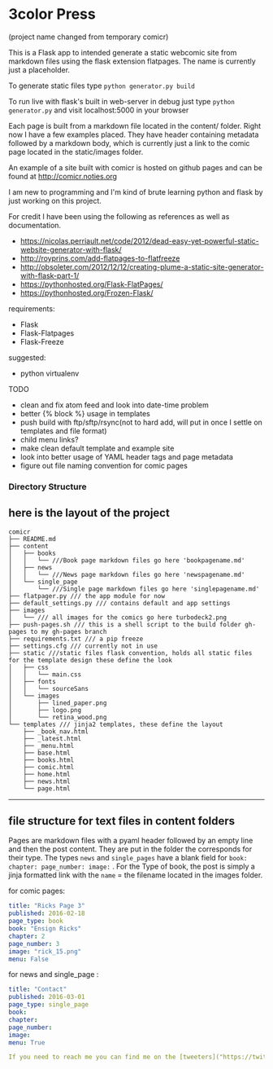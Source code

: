 # 3color Press

(project name changed from temporary comicr)

This is a Flask app to intended generate a static webcomic site from markdown files using the flask extension flatpages. The name is currently just a placeholder.

To generate static files type `python generator.py build`

To run live with flask's built in web-server in debug just type `python generator.py` and visit localhost:5000 in your browser

Each page is built from a markdown file located in the content/ folder. Right now I have a few examples placed. They have header containing metadata followed by a markdown body, which is currently just a link to the comic page located in the static/images folder.

An example of a site built with comicr is hosted on github pages and can be found at http://comicr.noties.org

I am new to programming and I'm kind of brute learning python and flask by just working on this project.

For credit I have been using the following as references as well as documentation.

 * https://nicolas.perriault.net/code/2012/dead-easy-yet-powerful-static-website-generator-with-flask/
 * http://royprins.com/add-flatpages-to-flatfreeze
 * http://obsoleter.com/2012/12/12/creating-plume-a-static-site-generator-with-flask-part-1/
 * https://pythonhosted.org/Flask-FlatPages/
 * https://pythonhosted.org/Frozen-Flask/

requirements:
 * Flask
 * Flask-Flatpages
 * Flask-Freeze

suggested:
 * python virtualenv

TODO
 * clean and fix atom feed and look into date-time problem
 * better {% block %} usage in templates
 * push build with ftp/sftp/rsync(not to hard add, will put in once I settle on templates and file format)
 * child menu links?
 * make clean default template and example site
 * look into better usage of YAML header tags and page metadata
 * figure out file naming convention for comic pages

### Directory Structure
here is the layout of the project
---
```
comicr
├── README.md
├── content
│   ├── books
│   │   └── ///Book page markdown files go here 'bookpagename.md'
│   ├── news
│   │   └── ///News page markdown files go here 'newspagename.md'
│   └── single_page
│       └── ///Single page markdown files go here 'singlepagename.md'
├── flatpager.py /// the app module for now
├── default_settings.py /// contains default and app settings
├── images
│   └── /// all images for the comics go here turbodeck2.png
├── push-pages.sh /// this is a shell script to the build folder gh-pages to my gh-pages branch
├── requirements.txt /// a pip freeze
├── settings.cfg /// currently not in use
├── static ///static files flask convention, holds all static files for the template design these define the look
│   ├── css
│   │   └── main.css
│   ├── fonts
│   │   └── sourceSans
│   └── images
│       ├── lined_paper.png
│       ├── logo.png
│       └── retina_wood.png
└── templates /// jinja2 templates, these define the layout
    ├── _book_nav.html
    ├── _latest.html
    ├── _menu.html
    ├── base.html
    ├── books.html
    ├── comic.html
    ├── home.html
    ├── news.html
    └── page.html
```

---
## file structure for text files in content folders
Pages are markdown files with a pyaml header followed by an empty line and then the post content. They are put in the folder the corresponds for their type. The types `news` and `single_pages` have a blank field for `book: chapter: page_number: image:` . For the Type of book, the post is simply a jinja formatted link with the `name` = the filename located in the images folder.

for comic pages:
```yaml
title: "Ricks Page 3"
published: 2016-02-18
page_type: book
book: "Ensign Ricks"
chapter: 2
page_number: 3
image: "rick_15.png"
menu: False

```

for news and single_page :
```yaml
title: "Contact"
published: 2016-03-01
page_type: single_page
book:
chapter:
page_number:
image:
menu: True

If you need to reach me you can find me on the [tweeters]("https://twitter.com/chipperdoodles")
```

